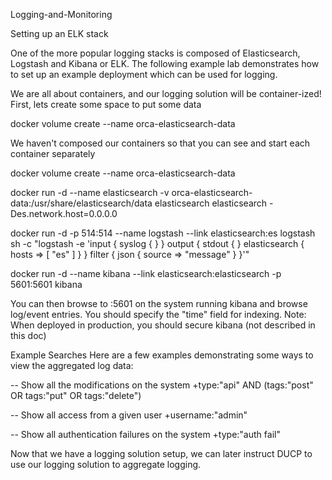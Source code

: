  Logging-and-Monitoring

Setting up an ELK stack

One of the more popular logging stacks is composed of Elasticsearch, Logstash and Kibana or ELK. The following example lab demonstrates how to set up an example deployment which can be used for logging.  

We are all about containers, and our logging solution will be container-ized!
First, lets create some space to put some data

docker volume create --name orca-elasticsearch-data

We haven't composed our containers so that you can see and start each container separately

docker volume create --name orca-elasticsearch-data

docker run -d 
 --name elasticsearch 
 -v orca-elasticsearch-data:/usr/share/elasticsearch/data 
 elasticsearch elasticsearch -Des.network.host=0.0.0.0

docker run -d 
 -p 514:514 
 --name logstash 
 --link elasticsearch:es 
 logstash 
 sh -c "logstash -e 'input { syslog { } } output { stdout { } elasticsearch { hosts => [ \"es\" ] } } filter { json { source => \"message\" } }'"

docker run -d 
 --name kibana 
 --link elasticsearch:elasticsearch 
 -p 5601:5601 
 kibana

You can then browse to <host0>:<port>5601 on the system running kibana and browse log/event entries. You should specify the "time" field for indexing.
Note: When deployed in production, you should secure kibana (not described in this doc)

Example Searches
Here are a few examples demonstrating some ways to view the aggregated log data:

-- Show all the modifications on the system
+type:"api" AND (tags:"post" OR tags:"put" OR tags:"delete")

-- Show all access from a given user
+username:"admin"

-- Show all authentication failures on the system
+type:"auth fail" 

Now that we have a logging solution setup, we can later instruct DUCP to use our logging solution to aggregate logging.

